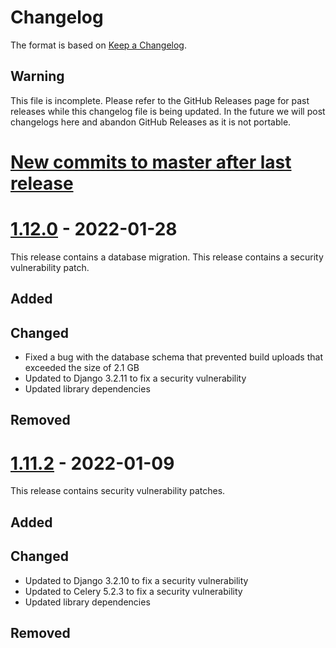 # Changelog

The format is based on [Keep a Changelog][keep-a-changelog].

[keep-a-changelog]: https://keepachangelog.com/en/1.0.0/

## Warning

This file is incomplete. Please refer to the GitHub Releases page for past releases while this changelog file is being updated. In the future we will post changelogs here and abandon GitHub Releases as it is not portable.

# [New commits to master after last release][master-compare]




# [1.12.0] - 2022-01-28


This release contains a database migration.
This release contains a security vulnerability patch.


## Added


## Changed
- Fixed a bug with the database schema that prevented build uploads that exceeded the size of 2.1 GB
- Updated to Django 3.2.11 to fix a security vulnerability
- Updated library dependencies


## Removed




# [1.11.2] - 2022-01-09


This release contains security vulnerability patches.

## Added

## Changed
- Updated to Django 3.2.10 to fix a security vulnerability
- Updated to Celery 5.2.3 to fix a security vulnerability
- Updated library dependencies

## Removed








[master-compare]: https://github.com/ericswpark/shipper/compare/1.12.0...HEAD
[1.12.0]: https://github.com/ericswpark/shipper/compare/1.11.2...1.12.0
[1.11.2]: https://github.com/ericswpark/shipper/compare/1.11.1...1.11.2

